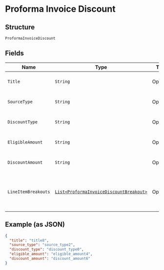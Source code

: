 
# Proforma Invoice Discount

## Structure

`ProformaInvoiceDiscount`

## Fields

| Name | Type | Tags | Description | Getter | Setter |
|  --- | --- | --- | --- | --- | --- |
| `Title` | `String` | Optional | **Constraints**: *Minimum Length*: `1` | String getTitle() | setTitle(String title) |
| `SourceType` | `String` | Optional | **Constraints**: *Minimum Length*: `1` | String getSourceType() | setSourceType(String sourceType) |
| `DiscountType` | `String` | Optional | **Constraints**: *Minimum Length*: `1` | String getDiscountType() | setDiscountType(String discountType) |
| `EligibleAmount` | `String` | Optional | **Constraints**: *Minimum Length*: `1` | String getEligibleAmount() | setEligibleAmount(String eligibleAmount) |
| `DiscountAmount` | `String` | Optional | **Constraints**: *Minimum Length*: `1` | String getDiscountAmount() | setDiscountAmount(String discountAmount) |
| `LineItemBreakouts` | [`List<ProformaInvoiceDiscountBreakout>`](../../doc/models/proforma-invoice-discount-breakout.md) | Optional | **Constraints**: *Minimum Items*: `1`, *Unique Items Required* | List<ProformaInvoiceDiscountBreakout> getLineItemBreakouts() | setLineItemBreakouts(List<ProformaInvoiceDiscountBreakout> lineItemBreakouts) |

## Example (as JSON)

```json
{
  "title": "title8",
  "source_type": "source_type2",
  "discount_type": "discount_type0",
  "eligible_amount": "eligible_amount4",
  "discount_amount": "discount_amount6"
}
```

